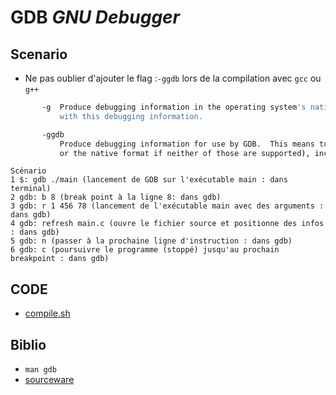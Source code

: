 # GDB _GNU Debugger_

## Scenario

- Ne pas oublier d'ajouter le flag :`-ggdb` lors de la compilation avec `gcc` ou `g++`

```bash
       -g  Produce debugging information in the operating system's native format (stabs, COFF, XCOFF, or DWARF).  GDB can work
           with this debugging information.
```

```bash
       -ggdb
           Produce debugging information for use by GDB.  This means to use the most expressive format available (DWARF, stabs,
           or the native format if neither of those are supported), including GDB extensions if at all possible.
```

```text
Scénario
1 $: gdb ./main (lancement de GDB sur l'exécutable main : dans terminal)
2 gdb: b 8 (break point à la ligne 8: dans gdb)
3 gdb: r 1 456 78 (lancement de l'exécutable main avec des arguments : dans gdb) 
4 gdb: refresh main.c (ouvre le fichier source et positionne des infos : dans gdb)
5 gdb: n (passer à la prochaine ligne d'instruction : dans gdb)
6 gdb: c (poursuivre le programme (stoppé) jusqu'au prochain breakpoint : dans gdb)
```

## CODE

- [compile.sh](https://github.com/doali/coding/blob/master/c/coding/ut/gtest/compile.sh)

## Biblio

- `man gdb`
- [sourceware](https://sourceware.org/gdb/current/onlinedocs/gdb/Memory.html)
